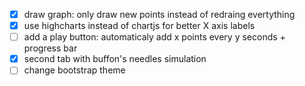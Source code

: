 - [x] draw graph: only draw new points instead of redraing evertything
- [x] use highcharts instead of chartjs for better X axis labels 
- [ ] add a play button: automaticaly add x points every y seconds + progress bar
- [x] second tab with buffon's needles simulation
- [ ] change bootstrap theme
